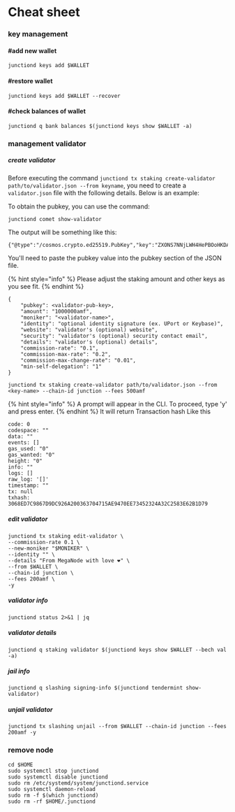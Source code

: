 # Cheat sheet

### key management
#### #add new wallet
```
junctiond keys add $WALLET
```
#### #restore wallet
```
junctiond keys add $WALLET --recover
```

#### #check balances of wallet
```
junctiond q bank balances $(junctiond keys show $WALLET -a)
```

### management validator
##### create validator
Before executing the command `junctiond tx staking create-validator path/to/validator.json --from keyname`, you need to create a `validator.json` file with the following details. Below is an example:

To obtain the pubkey, you can use the command:

```
junctiond comet show-validator
```
The output will be something like this:
```
{"@type":"/cosmos.crypto.ed25519.PubKey","key":"ZXONS7NNjLWH4HePBOoHKDAYeLXQO5iUwpCRQSi1poI="}
```
You'll need to paste the pubkey value into the pubkey section of the JSON file.

{% hint style="info" %}
 Please adjust the staking amount and other keys as you see fit. 
{% endhint %}
```
{
	"pubkey": <validator-pub-key>,
	"amount": "1000000amf",
	"moniker": "<validator-name>",
	"identity": "optional identity signature (ex. UPort or Keybase)",
	"website": "validator's (optional) website",
	"security": "validator's (optional) security contact email",
	"details": "validator's (optional) details",
	"commission-rate": "0.1",
	"commission-max-rate": "0.2",
	"commission-max-change-rate": "0.01",
	"min-self-delegation": "1"
}
```
```
junctiond tx staking create-validator path/to/validator.json --from <key-name> --chain-id junction --fees 500amf
```
{% hint style="info" %}
 A prompt will appear in the CLI. To proceed, type 'y' and press enter. 
{% endhint %}
It will return Transaction hash Like this

```
code: 0
codespace: ""
data: ""
events: []
gas_used: "0"
gas_wanted: "0"
height: "0"
info: ""
logs: []
raw_log: '[]'
timestamp: ""
tx: null
txhash: 3068ED7C9867D9DC926A200363704715AE9470EE73452324A32C2583E62B1D79
```
##### edit validator
```
junctiond tx staking edit-validator \
--commission-rate 0.1 \
--new-moniker "$MONIKER" \
--identity "" \
--details "From MegaNode with love ❤️" \
--from $WALLET \
--chain-id junction \
--fees 200amf \
-y 
```
##### validator info
```
junctiond status 2>&1 | jq
```

##### validator details
```
junctiond q staking validator $(junctiond keys show $WALLET --bech val -a) 
```

##### jail info
```
junctiond q slashing signing-info $(junctiond tendermint show-validator) 
```
##### unjail validator
```
junctiond tx slashing unjail --from $WALLET --chain-id junction --fees 200amf -y 
```
### remove node

```
cd $HOME
sudo systemctl stop junctiond
sudo systemctl disable junctiond
sudo rm /etc/systemd/system/junctiond.service
sudo systemctl daemon-reload
sudo rm -f $(which junctiond)
sudo rm -rf $HOME/.junctiond
```



